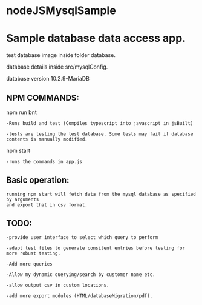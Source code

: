 # nodeJSMysqlSample

# Sample database data access app.

test database image inside folder database.

database details inside src/mysqlConfig.

database version 10.2.9-MariaDB

## NPM COMMANDS:
npm run bnt

    -Runs build and test (Compiles typescript into javascript in jsBuilt)
    
    -tests are testing the test database. Some tests may fail if database contents is manually modified.

npm start

    -runs the commands in app.js


## Basic operation:
    running npm start will fetch data from the mysql database as specified by arguments
    and export that in csv format.

## TODO:

    -provide user interface to select which query to perform
    
    -adapt test files to generate consitent entries before testing for more robust testing.
    
    -Add more queries
    
    -Allow my dynamic querying/search by customer name etc.
    
    -allow output csv in custom locations.
    
    -add more export modules (HTML/databaseMigration/pdf).


